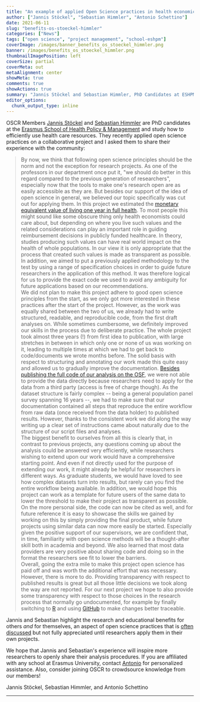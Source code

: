 ```yaml
---
title: "An example of applied Open Science practices in health economics"
author: ["Jannis Stöckel", "Sebastian Himmler", "Antonio Schettino"]
date: 2021-06-11
slug: "benefits-os-stoeckel-himmler"
categories: ["News"]
tags: ["open science", "project management", "school-eshpm"]
coverImage: /images/banner_benefits_os_stoeckel_himmler.png
banner: /images/benefits_os_stoeckel_himmler.png
thumbnailImagePosition: left
coverSize: partial
coverMeta: out
metaAlignment: center
showMeta: true
comments: true
showActions: true
summary: "Jannis Stöckel and Sebastian Himmler, PhD Candidates at ESHPM, share their experience in implementing open science practices in their own project."
editor_options: 
  chunk_output_type: inline
---
```


OSCR Members [Jannis Stöckel](https://www.openscience-rotterdam.com/2021/03/30/stoeckel/) and [Sebastian Himmler](https://www.openscience-rotterdam.com/2021/02/04/himmler/) are PhD candidates at the [Erasmus School of Health Policy & Management](https://www.eur.nl/eshpm) and study how to efficiently use health care resources. They recently applied open science practices on a collaborative project and I asked them to share their experience with the community:

> By now, we think that following open science principles should be the norm and not the exception for research projects. As one of the professors in our department once put it, "we should do better in this regard compared to the previous generation of researchers", especially now that the tools to make one's research open are as easily accessible as they are. But besides our support of the idea of open science in general, we believed our topic specifically was cut out for applying them. In this project we estimated the [monetary equivalent value of living one year in full health](https://doi.org/10.1002/hec.4279). To most people this might sound like some obscure thing only health economists could care about, but depending on where you live such values and the related considerations can play an important role in guiding reimbursement decisions in publicly funded healthcare. In theory, studies producing such values can have real world impact on the health of whole populations. In our view it is only appropriate that the process that created such values is made as transparent as possible. In addition, we aimed to put a previously applied methodology to the test by using a range of specification choices in order to guide future researchers in the application of this method. It was therefore logical for us to provide the exact code we used to avoid any ambiguity for future applications based on our recommendations.   
We did not plan to make this project adhere to good open science principles from the start, as we only got more interested in these practices after the start of the project. However, as the work was equally shared between the two of us, we already had to write structured, readable, and reproducible code, from the first draft analyses on. While sometimes cumbersome, we definitely improved our skills in the process due to deliberate practice. The whole project took almost three years (!) from first idea to publication, with large stretches in between in which only one or none of us was working on it, leading to multiple times at which we had to get back to code/documents we wrote months before. The solid basis with respect to structuring and annotating our work made this quite easy and allowed us to gradually improve the documentation.
[Besides publishing the full code of our analysis on the OSF](https://doi.org/10.17605/OSF.IO/B8NSZ), we were not able to provide the data directly because researchers need to apply for the data from a third party (access is free of charge though). As the dataset structure is fairly complex -- being a general population panel survey spanning 16 years --, we had to make sure that our documentation contained all steps that reproduce the entire workflow from raw data (once received from the data holder) to published results. However, thanks to the consistent work we did along the way writing up a clear set of instructions came about naturally due to the structure of our script files and analyses.   
The biggest benefit to ourselves from all this is clearly that, in contrast to previous projects, any questions coming up about the analysis could be answered very efficiently, while researchers wishing to extend upon our work would have a comprehensive starting point. And even if not directly used for the purpose of extending our work, it might already be helpful for researchers in different ways. As graduate students, we would have loved to see how complex datasets turn into results, but rarely can you find the entire workflow being available. In addition, we would hope this project can work as a template for future users of the same data to lower the threshold to make their project as transparent as possible. On the more personal side, the code can now be cited as well, and for future reference it is easy to showcase the skills we gained by working on this by simply providing the final product, while future projects using similar data can now more easily be started.  Especially given the positive support of our supervisors, we are confident that, in time, familiarity with open science methods will be a thought-after skill both in academia and beyond. We also learned that most data providers are very positive about sharing code and doing so in the format the researchers see fit to lower the barriers.   
Overall, going the extra mile to make this project open science has paid off and was worth the additional effort that was necessary. However, there is more to do. Providing transparency with respect to published results is great but all those little decisions we took along the way are not reported. For our next project we hope to also provide some transparency with respect to those choices in the research process that normally go undocumented, for example by finally switching to [R](https://cran.r-project.org/) and using [GitHub](https://github.com/) to make changes better traceable.

Jannis and Sebastian highlight the research and educational benefits for others *and* for themselves, an aspect of open science practices that is [often discussed](https://doi.org/10.1371/journal.pbio.3000246) but not fully appreciated until researchers apply them in their own projects.

We hope that Jannis and Sebastian's experience will inspire more researchers to openly share their analysis procedures. If you are affiliated with any school at Erasmus University, contact [Antonio](mailto:schettino@eur.nl) for personalized assistance. Also, consider joining OSCR to crowdsource knowledge from our members!

Jannis Stöckel, Sebastian Himmler, and Antonio Schettino

***


